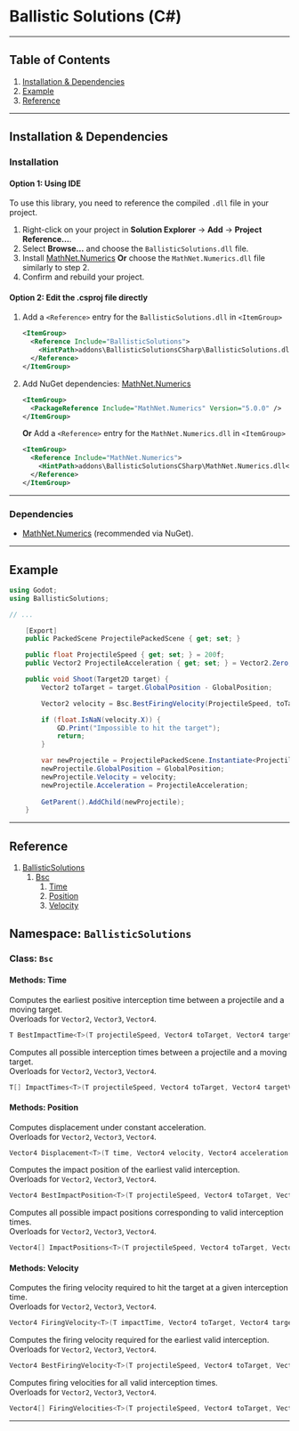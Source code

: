# Ballistic Solutions (С#)

---

## Table of Contents

1. [Installation & Dependencies](#installation)
2. [Example](#example)
3. [Reference](#reference)

---

## <a name="installation"></a>Installation & Dependencies

### Installation

#### Option 1: Using IDE

To use this library, you need to reference the compiled `.dll` file in your project.

1. Right-click on your project in **Solution Explorer** -> **Add** -> **Project Reference…**.
2. Select **Browse…** and choose the `BallisticSolutions.dll` file.
3. Install [MathNet.Numerics](https://www.nuget.org/packages/MathNet.Numerics/) **Or** choose the `MathNet.Numerics.dll` file similarly to step 2.
4. Confirm and rebuild your project.

#### Option 2: Edit the .csproj file directly

1. Add a `<Reference>` entry for the `BallisticSolutions.dll` in `<ItemGroup>`
    ```xml
    <ItemGroup>
      <Reference Include="BallisticSolutions">
        <HintPath>addons\BallisticSolutionsCSharp\BallisticSolutions.dll</HintPath>
      </Reference>
    </ItemGroup>
    ```

2. Add NuGet dependencies: [MathNet.Numerics](https://www.nuget.org/packages/MathNet.Numerics/)
    ```xml
    <ItemGroup>
      <PackageReference Include="MathNet.Numerics" Version="5.0.0" />
    </ItemGroup>
    ```

    **Or** Add a `<Reference>` entry for the `MathNet.Numerics.dll` in `<ItemGroup>`
    ```xml
    <ItemGroup>
      <Reference Include="MathNet.Numerics">
        <HintPath>addons\BallisticSolutionsCSharp\MathNet.Numerics.dll</HintPath>
      </Reference>
    </ItemGroup>
    ```

---

### Dependencies
- [MathNet.Numerics](https://www.nuget.org/packages/MathNet.Numerics/) (recommended via NuGet).

---

## <a name="example"></a>Example
```csharp
using Godot;
using BallisticSolutions;

// ...

    [Export]
    public PackedScene ProjectilePackedScene { get; set; }

    public float ProjectileSpeed { get; set; } = 200f;
    public Vector2 ProjectileAcceleration { get; set; } = Vector2.Zero;

    public void Shoot(Target2D target) {
        Vector2 toTarget = target.GlobalPosition - GlobalPosition;

        Vector2 velocity = Bsc.BestFiringVelocity(ProjectileSpeed, toTarget, target.Velocity, ProjectileAcceleration, target.Acceleration);

        if (float.IsNaN(velocity.X)) {
            GD.Print("Impossible to hit the target");
            return;
        }

        var newProjectile = ProjectilePackedScene.Instantiate<Projectile2D>();
        newProjectile.GlobalPosition = GlobalPosition;
        newProjectile.Velocity = velocity;
        newProjectile.Acceleration = ProjectileAcceleration;
    
        GetParent().AddChild(newProjectile);
    }
```

---

## <a name="reference"></a>Reference

1. [BallisticSolutions](#ballistic-solutions)
    1. [Bsc](#bsc)
        1. [Time](#time)
        2. [Position](#position)
        3. [Velocity](#velocity)

## <a name="ballistic-solutions"></a>Namespace: `BallisticSolutions`

### <a name="bsc"></a>Class: `Bsc`

#### <a name="time"></a>Methods: Time

Computes the earliest positive interception time between a projectile and a moving target.  
Overloads for `Vector2`, `Vector3`, `Vector4`.
```csharp
T BestImpactTime<T>(T projectileSpeed, Vector4 toTarget, Vector4 targetVelocity = default, Vector4 projectileAcceleration = default, Vector4 targetAcceleration = default) where T : IFloatingPointIeee754<T>;
```

Computes all possible interception times between a projectile and a moving target.  
Overloads for `Vector2`, `Vector3`, `Vector4`.
```csharp
T[] ImpactTimes<T>(T projectileSpeed, Vector4 toTarget, Vector4 targetVelocity = default, Vector4 projectileAcceleration = default, Vector4 targetAcceleration = default) where T : IFloatingPointIeee754<T>;
```

#### <a name="position"></a>Methods: Position

Computes displacement under constant acceleration.  
Overloads for `Vector2`, `Vector3`, `Vector4`.
```csharp
Vector4 Displacement<T>(T time, Vector4 velocity, Vector4 acceleration = default) where T : IFloatingPointIeee754<T>;
```

Computes the impact position of the earliest valid interception.  
Overloads for `Vector2`, `Vector3`, `Vector4`.
```csharp
Vector4 BestImpactPosition<T>(T projectileSpeed, Vector4 toTarget, Vector4 targetVelocity = default, Vector4 projectileAcceleration = default, Vector4 targetAcceleration = default) where T : IFloatingPointIeee754<T>;
```

Computes all possible impact positions corresponding to valid interception times.  
Overloads for `Vector2`, `Vector3`, `Vector4`.
```csharp
Vector4[] ImpactPositions<T>(T projectileSpeed, Vector4 toTarget, Vector4 targetVelocity = default, Vector4 projectileAcceleration = default, Vector4 targetAcceleration = default) where T : IFloatingPointIeee754<T>;

```

#### <a name="velocity"></a>Methods: Velocity

Computes the firing velocity required to hit the target at a given interception time.  
Overloads for `Vector2`, `Vector3`, `Vector4`.
```csharp
Vector4 FiringVelocity<T>(T impactTime, Vector4 toTarget, Vector4 targetVelocity = default, Vector4 projectileAcceleration = default, Vector4 targetAcceleration = default) where T : IFloatingPointIeee754<T>;
```

Computes the firing velocity required for the earliest valid interception.  
Overloads for `Vector2`, `Vector3`, `Vector4`.
```csharp
Vector4 BestFiringVelocity<T>(T projectileSpeed, Vector4 toTarget, Vector4 targetVelocity = default, Vector4 projectileAcceleration = default, Vector4 targetAcceleration = default) where T : IFloatingPointIeee754<T>;
```

Computes firing velocities for all valid interception times.  
Overloads for `Vector2`, `Vector3`, `Vector4`.
```csharp
Vector4[] FiringVelocities<T>(T projectileSpeed, Vector4 toTarget, Vector4 targetVelocity = default, Vector4 projectileAcceleration = default, Vector4 targetAcceleration = default) where T : IFloatingPointIeee754<T>;
```

---
